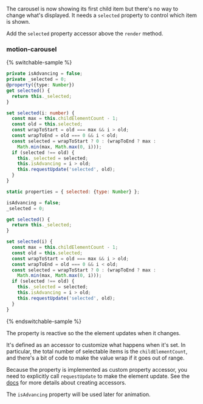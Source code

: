 The carousel is now showing its first child item but there's no way
to change what's displayed. It needs a `selected` property to control which
item is shown.

Add the `selected` property accessor above the `render` method.

### motion-carousel

{% switchable-sample %}

```ts
private isAdvancing = false;
private _selected = 0;
@property({type: Number})
get selected() {
  return this._selected;
}

set selected(i: number) {
  const max = this.childElementCount - 1;
  const old = this.selected;
  const wrapToStart = old === max && i > old;
  const wrapToEnd = old === 0 && i < old;
  const selected = wrapToStart ? 0 : (wrapToEnd ? max :
    Math.min(max, Math.max(0, i)));
  if (selected !== old) {
    this._selected = selected;
    this.isAdvancing = i > old;
    this.requestUpdate('selected', old);
  }
}
```

```js
static properties = { selected: {type: Number} };

isAdvancing = false;
_selected = 0;

get selected() {
  return this._selected;
}

set selected(i) {
  const max = this.childElementCount - 1;
  const old = this.selected;
  const wrapToStart = old === max && i > old;
  const wrapToEnd = old === 0 && i < old;
  const selected = wrapToStart ? 0 : (wrapToEnd ? max :
    Math.min(max, Math.max(0, i)));
  if (selected !== old) {
    this._selected = selected;
    this.isAdvancing = i > old;
    this.requestUpdate('selected', old);
  }
}
```

{% endswitchable-sample %}

The property is reactive so the the element updates when it changes.

It's defined as an accessor to customize what happens when it's set. In particular,
the total number of selectable items is the `childElementCount`, and there's
a bit of code to make the value wrap if it goes out of range.

Because the property is implemented as custom property accessor,
you need to explicitly call `requestUpdate` to make the element update. See the
[docs](https://lit.dev/docs/components/properties/#accessors) for
more details about creating accessors.

The `isAdvancing` property will be used later for animation.
